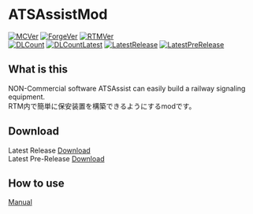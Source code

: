 # ATSAssistMod
[![MCVer](https://img.shields.io/badge/Minecraft-1.7.10-brightgreen)](https://www.minecraft.net/)
[![ForgeVer](https://img.shields.io/badge/Forge-10.13.4.1614-important)](https://files.minecraftforge.net/maven/net/minecraftforge/forge/index_1.7.10.html)
[![RTMVer](https://img.shields.io/badge/RealTrainMod-1.7.10.40-informational)](https://www.curseforge.com/minecraft/mc-mods/realtrainmod/files/2940834)  
[![DLCount](https://img.shields.io/github/downloads/Kai-Z-JP/ATSAssistMod/total)](https://github.com/Kai-Z-JP/ATSAssistMod/releases)
[![DLCountLatest](https://img.shields.io/github/downloads/Kai-Z-JP/ATSAssistMod/latest/total)](https://github.com/Kai-Z-JP/ATSAssistMod/releases/latest)
[![LatestRelease](https://img.shields.io/github/v/release/Kai-Z-JP/ATSAssistMod?sort=semver)](https://github.com/Kai-Z-JP/ATSAssistMod/releases/latest)
[![LatestPreRelease](https://img.shields.io/github/v/release/Kai-Z-JP/ATSAssistMod?include_prereleases&sort=semver)](https://github.com/Kai-Z-JP/ATSAssistMod/releases)

## What is this

NON-Commercial software ATSAssist can easily build a railway signaling equipment.  
RTM内で簡単に保安装置を構築できるようにするmodです。

## Download

Latest Release [Download](https://github.com/Kai-Z-JP/ATSAssistMod/releases/latest)  
Latest Pre-Release [Download](https://github.com/Kai-Z-JP/ATSAssistMod/releases)

## How to use

[Manual](document/ATSAssistMod1.4.0_Manual.pdf)
